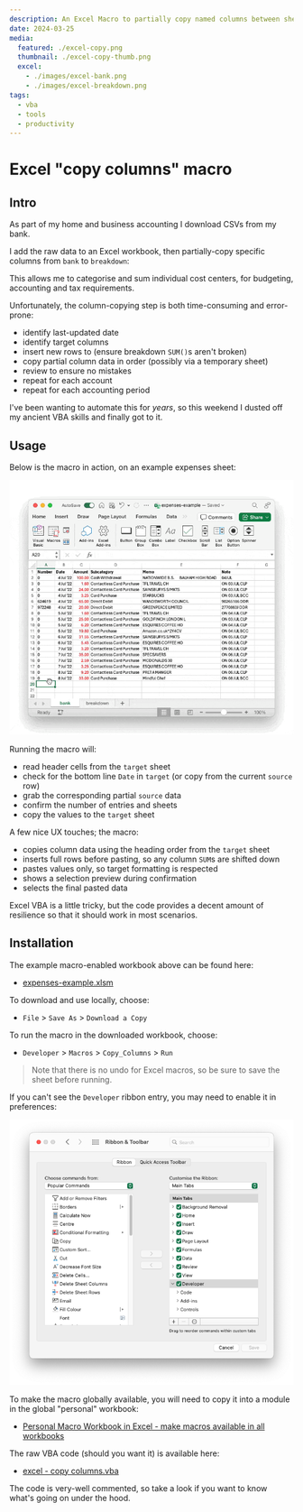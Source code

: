 ```yaml
---
description: An Excel Macro to partially copy named columns between sheets
date: 2024-03-25
media:
  featured: ./excel-copy.png
  thumbnail: ./excel-copy-thumb.png
  excel:
    - ./images/excel-bank.png
    - ./images/excel-breakdown.png
tags:
  - vba
  - tools
  - productivity
---
```


# Excel "copy columns" macro

## Intro

As part of my home and business accounting I download CSVs from my bank.

I add the raw data to an Excel workbook, then partially-copy specific columns from `bank` to `breakdown`:

<MediaGallery media="excel" />

This allows me to categorise and sum individual cost centers, for budgeting,  accounting and tax requirements. 

Unfortunately, the column-copying step is both time-consuming and error-prone:

- identify last-updated date
- identify target columns
- insert new rows to (ensure breakdown `SUM()`s aren't broken)
- copy partial column data in order (possibly via a temporary sheet)
- review to ensure no mistakes
- repeat for each account
- repeat for each accounting period

I've been wanting to automate this for _years_, so this weekend I dusted off my ancient VBA skills and finally got to it.

## Usage

Below is the macro in action, on an example expenses sheet:

![excel copy columns macro](./images/excel-macro.gif)

Running the macro will:

- read header cells from the `target` sheet
- check for the bottom line `Date` in `target` (or copy from the current `source` row)
- grab the corresponding partial `source` data
- confirm the number of entries and sheets
- copy the values to the `target` sheet

A few nice UX touches; the macro:

- copies column data using the heading order from the `target` sheet
- inserts full rows before pasting, so any column `SUM`s are shifted down
- pastes values only, so target formatting is respected 
- shows a selection preview during confirmation
- selects the final pasted data

Excel VBA is a little tricky, but the code provides a decent amount of resilience so that it should work in most scenarios.

## Installation

The example macro-enabled workbook above can be found here:

- [expenses-example.xlsm](https://1drv.ms/x/s!AgFKfJKDVaVlly9l7JA24feSlsbX)

To download and use locally, choose:

- `File` &gt; `Save As` &gt; `Download a Copy`

To run the macro in the downloaded workbook, choose:

- `Developer` > `Macros` > `Copy_Columns` > `Run`

> Note that there is no undo for Excel macros, so be sure to save the sheet before running.

If you can't see the `Developer` ribbon entry, you may need to enable it in preferences:

![Excel preferences to enable the Developer ribbon item](./images/prefs-ribbon.png)

To make the macro globally available, you will need to copy it into a module in the global "personal" workbook:

- [Personal Macro Workbook in Excel - make macros available in all workbooks](https://www.ablebits.com/office-addins-blog/excel-personal-macro-workbook/)

The raw VBA code (should you want it) is available here:

- [excel - copy columns.vba](https://gist.github.com/davestewart/8301538c48a09162e868665ec67d6f3a)

The code is very-well commented, so take a look if you want to know what's going on under the hood.
